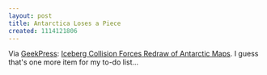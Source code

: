 ```yaml
---
layout: post
title: Antarctica Loses a Piece
created: 1114121806
---
```

Via [GeekPress](http://www.geekpress.com/2005_04_20_daily.html): [Iceberg Collision Forces Redraw of Antarctic Maps](http://www.livescience.com/forcesofnature/050418_iceberg.html).  I guess that's one more item for my to-do list...
